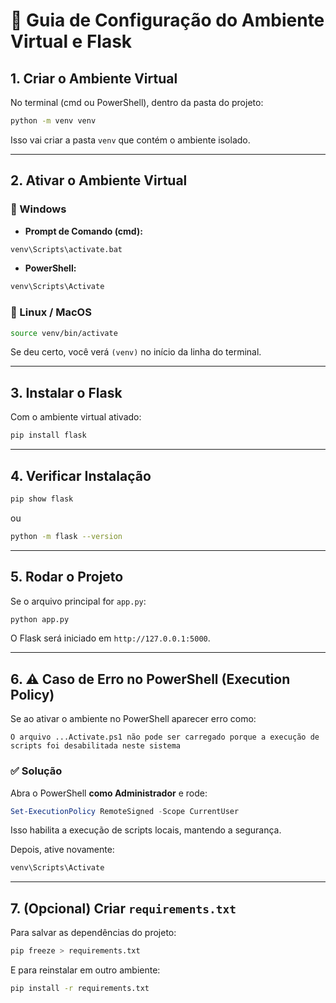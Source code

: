 # 📘 Guia de Configuração do Ambiente Virtual e Flask

## 1. Criar o Ambiente Virtual

No terminal (cmd ou PowerShell), dentro da pasta do projeto:

```bash
python -m venv venv
```

Isso vai criar a pasta `venv` que contém o ambiente isolado.

---

## 2. Ativar o Ambiente Virtual

### 🔹 Windows

* **Prompt de Comando (cmd):**

```bat
venv\Scripts\activate.bat
```

* **PowerShell:**

```powershell
venv\Scripts\Activate
```

### 🔹 Linux / MacOS

```bash
source venv/bin/activate
```

Se deu certo, você verá `(venv)` no início da linha do terminal.

---

## 3. Instalar o Flask

Com o ambiente virtual ativado:

```bash
pip install flask
```

---

## 4. Verificar Instalação

```bash
pip show flask
```

ou

```bash
python -m flask --version
```

---

## 5. Rodar o Projeto

Se o arquivo principal for `app.py`:

```bash
python app.py
```

O Flask será iniciado em `http://127.0.0.1:5000`.

---

## 6. ⚠️ Caso de Erro no PowerShell (Execution Policy)

Se ao ativar o ambiente no PowerShell aparecer erro como:

```
O arquivo ...Activate.ps1 não pode ser carregado porque a execução de scripts foi desabilitada neste sistema
```

### ✅ Solução

Abra o PowerShell **como Administrador** e rode:

```powershell
Set-ExecutionPolicy RemoteSigned -Scope CurrentUser
```

Isso habilita a execução de scripts locais, mantendo a segurança.

Depois, ative novamente:

```powershell
venv\Scripts\Activate
```

---

## 7. (Opcional) Criar `requirements.txt`

Para salvar as dependências do projeto:

```bash
pip freeze > requirements.txt
```

E para reinstalar em outro ambiente:

```bash
pip install -r requirements.txt
```